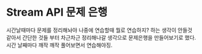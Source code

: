 # Stream API 문제 은행

시간날때마다 문제를 정리해놔야 나중에 연습할때 뭘로 연습하지? 하는 생각이 안들것 같아서 간단한 것들 부터 차근차근 정리해나갈 생각으로 문제은행을 만들어보기로 했다. 시간 날째마다 깨작 깨작 풀어보면서 연습해야징.

